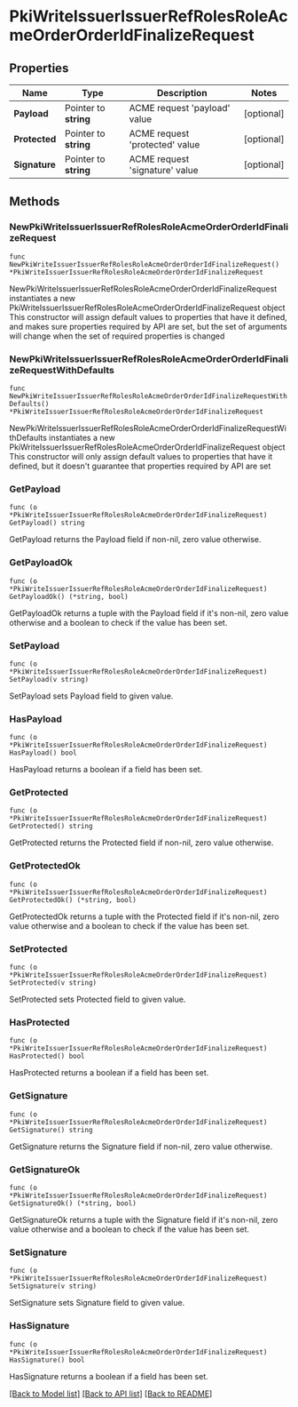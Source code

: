# PkiWriteIssuerIssuerRefRolesRoleAcmeOrderOrderIdFinalizeRequest


## Properties

Name | Type | Description | Notes
------------ | ------------- | ------------- | -------------
**Payload** | Pointer to **string** | ACME request &#x27;payload&#x27; value | [optional] 
**Protected** | Pointer to **string** | ACME request &#x27;protected&#x27; value | [optional] 
**Signature** | Pointer to **string** | ACME request &#x27;signature&#x27; value | [optional] 



## Methods


### NewPkiWriteIssuerIssuerRefRolesRoleAcmeOrderOrderIdFinalizeRequest

`func NewPkiWriteIssuerIssuerRefRolesRoleAcmeOrderOrderIdFinalizeRequest() *PkiWriteIssuerIssuerRefRolesRoleAcmeOrderOrderIdFinalizeRequest`

NewPkiWriteIssuerIssuerRefRolesRoleAcmeOrderOrderIdFinalizeRequest instantiates a new PkiWriteIssuerIssuerRefRolesRoleAcmeOrderOrderIdFinalizeRequest object
This constructor will assign default values to properties that have it defined,
and makes sure properties required by API are set, but the set of arguments
will change when the set of required properties is changed

### NewPkiWriteIssuerIssuerRefRolesRoleAcmeOrderOrderIdFinalizeRequestWithDefaults

`func NewPkiWriteIssuerIssuerRefRolesRoleAcmeOrderOrderIdFinalizeRequestWithDefaults() *PkiWriteIssuerIssuerRefRolesRoleAcmeOrderOrderIdFinalizeRequest`

NewPkiWriteIssuerIssuerRefRolesRoleAcmeOrderOrderIdFinalizeRequestWithDefaults instantiates a new PkiWriteIssuerIssuerRefRolesRoleAcmeOrderOrderIdFinalizeRequest object
This constructor will only assign default values to properties that have it defined,
but it doesn't guarantee that properties required by API are set


### GetPayload

`func (o *PkiWriteIssuerIssuerRefRolesRoleAcmeOrderOrderIdFinalizeRequest) GetPayload() string`

GetPayload returns the Payload field if non-nil, zero value otherwise.

### GetPayloadOk

`func (o *PkiWriteIssuerIssuerRefRolesRoleAcmeOrderOrderIdFinalizeRequest) GetPayloadOk() (*string, bool)`

GetPayloadOk returns a tuple with the Payload field if it's non-nil, zero value otherwise
and a boolean to check if the value has been set.

### SetPayload

`func (o *PkiWriteIssuerIssuerRefRolesRoleAcmeOrderOrderIdFinalizeRequest) SetPayload(v string)`

SetPayload sets Payload field to given value.


### HasPayload

`func (o *PkiWriteIssuerIssuerRefRolesRoleAcmeOrderOrderIdFinalizeRequest) HasPayload() bool`

HasPayload returns a boolean if a field has been set.




### GetProtected

`func (o *PkiWriteIssuerIssuerRefRolesRoleAcmeOrderOrderIdFinalizeRequest) GetProtected() string`

GetProtected returns the Protected field if non-nil, zero value otherwise.

### GetProtectedOk

`func (o *PkiWriteIssuerIssuerRefRolesRoleAcmeOrderOrderIdFinalizeRequest) GetProtectedOk() (*string, bool)`

GetProtectedOk returns a tuple with the Protected field if it's non-nil, zero value otherwise
and a boolean to check if the value has been set.

### SetProtected

`func (o *PkiWriteIssuerIssuerRefRolesRoleAcmeOrderOrderIdFinalizeRequest) SetProtected(v string)`

SetProtected sets Protected field to given value.


### HasProtected

`func (o *PkiWriteIssuerIssuerRefRolesRoleAcmeOrderOrderIdFinalizeRequest) HasProtected() bool`

HasProtected returns a boolean if a field has been set.




### GetSignature

`func (o *PkiWriteIssuerIssuerRefRolesRoleAcmeOrderOrderIdFinalizeRequest) GetSignature() string`

GetSignature returns the Signature field if non-nil, zero value otherwise.

### GetSignatureOk

`func (o *PkiWriteIssuerIssuerRefRolesRoleAcmeOrderOrderIdFinalizeRequest) GetSignatureOk() (*string, bool)`

GetSignatureOk returns a tuple with the Signature field if it's non-nil, zero value otherwise
and a boolean to check if the value has been set.

### SetSignature

`func (o *PkiWriteIssuerIssuerRefRolesRoleAcmeOrderOrderIdFinalizeRequest) SetSignature(v string)`

SetSignature sets Signature field to given value.


### HasSignature

`func (o *PkiWriteIssuerIssuerRefRolesRoleAcmeOrderOrderIdFinalizeRequest) HasSignature() bool`

HasSignature returns a boolean if a field has been set.









[[Back to Model list]](../README.md#documentation-for-models) [[Back to API list]](../README.md#documentation-for-api-endpoints) [[Back to README]](../README.md)


